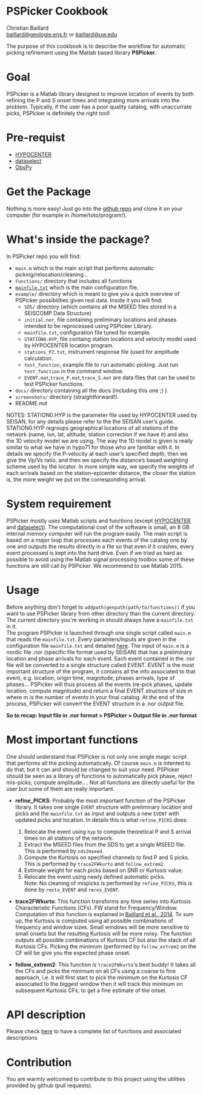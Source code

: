 # PSPicker Cookbook

Christian Baillard  
baillard@geologie.ens.fr or baillard@uw.edu

The purpose of this cookbook is to describe the workflow for automatic picking refinement using the Matlab based library **PSPicker**.

# Goal

PSPicker is a Matlab library designed to improve location of events by both refining the P and S onset times and integrating more arrivals into the problem. Typically, if the user has a poor quality catalog, with unaccurrate picks, PSPicker is definitely the right tool!


# Pre-requist

* [HYPOCENTER](hypocenter.md)
* [dataselect](dataselect.md)
* [ObsPy](https://github.com/obspy/obspy/wiki) 

# Get the Package

Nothing is more easy! Just go into the [github repo](https://github.com/ChrisBail/PSPicker) and clone it on your computer (for example in /home/toto/program/).

# What's inside the package?

In PSPicker repo you will find:  
* `main.m` which is the main script that performs automatic picking/relocation/cleaning...
* `Functions/` directory that includes all functions
* [`mainfile.txt`](mainfile.md) which is the main configuration file.
* `example/` directory which is meant to give you a quick overview of PSPicker possibilities given real data. Inside it you will find:
	* `SDS/` directory (which contains all the MSEED files stored in a SEISCOMP Data Structure)
	* `initial.nor`, file containing preliminary locations and phases intended to be reprocessed using PSPicker Library.
	* `mainfile.txt`, configuration file tuned for example.
	* `STATION0.HYP`, file containg station locations and velocity model used by HYPOCENTER location program.
	* `stations_PZ.txt`, instrument response file (used for amplitude calculation.
	* `test_function`, example file to run automatic picking. Just run `test_function` in the command window.
	* `EVENT.mat`,`trace_P.mat`,`trace_S.mat` are data files that can be used to test PSPicker functions. 
* `docs/` directory containing all the docs (including this one ;) ).
* `screenshots/` directory (straightforward!).
* README.md
 

NOTES: STATION0.HYP is the parameter file used by HYPOCENTER used by SEISAN, for any details please refer to the the SEISAN user’s guide. STATION0.HYP regroups geographical locations of all stations of the network (name, lon, lat, altitude, station correction if we have it) and also the 1D velocity model we are using. The way the 1D model is given is really similar to what we have in hypo71 for those who are familiar with it. In details we specify the P-velocity at each user’s specified depth, then we give the Vp/Vs ratio, and then we specify the distance’s based weighting scheme used by the locator. In more simple way, we specify the weights of each arrivals based on the station-epicenter distance, the closer the station is, the more weight we put on the corresponding arrival.


# System requirement 
PSPicker mostly uses Matlab scripts and functions (except [HYPOCENTER](hypocenter.md) and [dataselect](dataselect.md)). The computational cost of the software is small, an 8 GB internal memory computer will run the program easily. The main script is based on a major loop that processes each events of the catalog one by one and outputs the results directly in a file so that even if it crashes, every event processed is kept into the hard drive. Even if we tried as hard as possible to avoid using the Matlab signal processing toolbox some of these functions are still call by PSPicker. We recommend to use Matlab 2015.

# Usage

Before anything don't forget to `addpath(genpath(path/to/functions))` if you want to use PSPicker library from other directory than the current directory. The current directory you're working in should always have a `mainfile.txt` in it.  
The program PSPicker is launched through one single script called `main.m` that reads the `mainfile.txt`. Every paramters/inputs are given in the configuration file `mainfile.txt` and detailed [here](mainfile.md). The input of `main.m` is a nordic file .nor (specific file format used by SEISAN) that has a preliminary location and phase arrivals for each event. Each event contained in the .nor file will be converted to a single structure called EVENT. EVENT is the most important structure of the program, it contains all the info associated to that event, e.g. location, origin time, magnitude, phases arrivals, type of phases... PSPicker will thus process all the events (re-pick phases, update location, compute magnitude) and return a final EVENT structure of size m where m is the number of events in your final catalog. At the end of the process, PSPicker will convert the EVENT structure in a .nor output file.

**So to recap: Input file in .nor format > PSPicker > Output file in .nor format**


# Most important functions

 One should understand that PSPicker is not only one single magic script that performs all the picking automatically. Of course `main.m` is intented to do that, but it can and should be changed to suit your need. PSPicker should be seen as a library of functions to automatically pick phase, reject mis-picks, compute amplitude.... Not all functions are directly useful for the user but some of them are really important.

* **refine_PICKS**: Probably the most important function of the PSPicker library. It takes one single `EVENT` structure with preliminary location and picks and the `mainfile.txt` as input and outputs a new `EVENT` with updated picks and location. In details this is what `refine_PICKS` does:  
	1. Relocate the event using `hyp` to compute theoretical P and S arrival times on all stations of the network.
	2. Extract the MSEED files from the SDS to get a single MSEED file. This is performed by `sds2mseed`. 
	3. Compute the Kurtosis on specified channels to find P and S picks. This is performed by `trace2FWkurto` and `follow_extrem2`.
	4. Estimate weight for each picks based on SNR or Kurtosis value.
	5. Relocate the event using newly defined automatic picks.  
Note: No cleaning of mispicks is performed by `refine_PICKS`, this is done by `rmsta_EVENT` and `rmres_EVENT`.

* **trace2FWkurto**: This function transforms any time series into Kurtosis Characteristic Functions (CFs). FW stand for Frequency/Window. Computation of this function is explained in [Baillard et al., 2014](http://www.bssaonline.org/content/104/1/394.short). To sum up, the Kurtosis is computed using all possible combinations of frequency and window sizes. Small windows will be more sensitive to small onsets but the resulting Kurtosis will be more noisy. The function outputs all possible combinations of Kurtosis CF but also the stack of all Kurtosis CFs. Picking the minimum (performed by `follow_extrem2` on the CF will be give you the expected phase onset. 
 
* **follow_extrem2**: This function is `trace2FWkurto`'s best buddy! It takes all the CFs and picks the minimum on all CFs using a coarse to fine approach, i.e. it will first start to pick the minimum on the Kurtosis CF associated to the biggest window then it will track this minimum on subsequent Kurtosis CFs, to get a fine estimate of the onset.  


# API description

Please check [here](api_list.md) to have a complete list of functions and associated descriptions


# Contribution

You are warmly welcomed to contribute to this project using the utilities provided by github (pull requests).  

